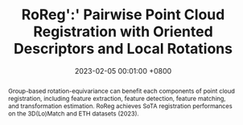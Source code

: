 ---
title:          RoReg':' Pairwise Point Cloud Registration with Oriented Descriptors and Local Rotations
date:           2023-02-05 00:01:00 +0800
selected:       true
pub:            "IEEE Transactions on Pattern Analysis and Machine Intelligence (T-PAMI, IF:24.3)"
pub_date:       "2023"
# pub_last:       ' <span class="badge badge-pill badge-custom badge-success">Spotlight</span>'
abstract: >-
  Group-based rotation-equivariance can benefit each components of point cloud registration, including feature extraction, feature detection, feature matching, and transformation estimation. RoReg achieves SoTA registration performances on the 3D(Lo)Match and ETH datasets (2023).
  
cover:          assets/images/covers/roreg.jpg
authors:
  - Haiping Wang*
  - Yuan Liu*
  - Qingyong Hu
  - Bing Wang
  - Jianguo Chen
  - Zhen Dong†
  - Yulan Guo
  - Wenping Wang
  - Bisheng Yang†
links:
  Paper: https://doi.org/10.1109/TPAMI.2023.3244951
  Code: https://github.com/HpWang-whu/RoReg
  Project Page: https://hpwang-whu.github.io/RoReg/
---